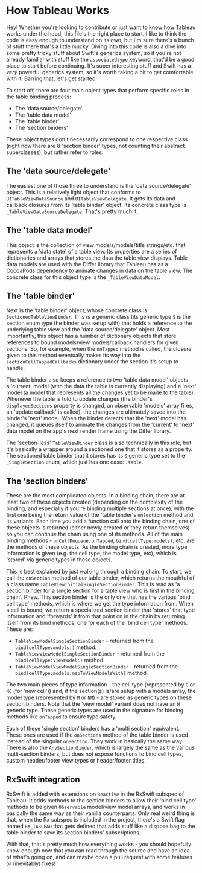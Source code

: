 # How Tableau Works

Hey! Whether you're looking to contribute or just want to know how Tableau works under the hood, this file's the right place to start. I like to 
think the code is easy enough to understand on its own, but I'm sure there's a bunch of stuff there that's a little mucky. Diving into this code is 
also a dive into some pretty tricky stuff about Swift's generics system, so if you're not already familiar with stuff like the `associatedtype` 
keyword, that'd be a good place to start before continuing. It's super interesting stuff and Swift has a *very* powerful generics system, so it's 
worth taking a bit to get comfortable with it. Barring that, let's get started!

To start off, there are four main object types that perform specific roles in the table binding process:
- The 'data source/delegate'
- The 'table data model'
- The 'table binder'
- The 'section binders'

These object types don't necessarily correspond to one respective class (right now there are 8 'section binder' types, not counting their 
abstract superclasses), but rather refer to roles.

## The 'data source/delegate'

The easiest one of those three to understand is the 'data source/delegate' object. This is a relatively light object that conforms to
`UITableViewDataSource` and `UITableViewDelegate`. It gets its data and callback closures from its 'table binder' object. Its concrete 
class type is `_TableViewDataSourceDelegate`. That's pretty much it.

## The 'table data model'

This object is the collection of view models/models/title strings/etc. that represents a 'data state' of a table view. Its properties are a series of
dictionaries and arrays that stores the data the table view displays. Table data models are used with the Differ library that Tableau has as a 
CocoaPods dependency to animate changes in data on the table view. The concrete class for this object type is the  `_TableViewDataModel`.

## The 'table binder'

Next is the 'table binder' object, whose concrete class is `SectionedTableViewBinder`. This is a generic class (its generic type `S` is the 
section enum type the binder was setup with) that holds a reference to the underlying table view and the 'data source/delegate' object. Most
importantly, this object has a number of dictionary objects that store references to bound models/view models/callback handlers for given 
sections. So, for example, when the `onTapped` method is called, the closure given to this method eventually makes its way into the
`sectionCellTappedCallbacks` dictionary under the section it's setup to handle. 

The table binder also keeps a reference to two 'table data model' objects - a 'current' model (with the data the table is currently displaying) 
and a 'next' model (a model that represents all the changes yet to be made to the table). Whenever the table is told to update changes (the 
binder's `displayedSections` property is changed, an observable 'models' array fires, an 'update callback' is called), the changes are 
ultimately saved into the binder's 'next' model. When the binder detects that the 'next' model has changed, it queues itself to animate the 
changes from the 'current' to 'next' data model on the app's next render frame using the Differ library.

The 'section-less' `TableViewBinder` class is also technically in this role, but it's basically a wrapper around a sectioned one that it stores as
a property. The sectioned table binder that it stores has its `S` generic type set to the `_SingleSection` enum, which just has one case: 
`.table`.

## The 'section binders'

These are the most complicated objects. In a binding chain, there are at least two of these objects created (depending on the complexity of 
the binding, and especially if you're binding multiple sections at once), with the first one being the return value of the 'table binder's 
`onSection` method and its variants. Each time you add a function call onto the binding chain, one of these objects is returned (either newly 
created or they return themselves) so you can continue the chain using one of its methods. All of the main binding methods - 
`onCellDequeue`, `onTapped`, `bind(cellType:models)`, etc. are the methods of these objects. As the binding chain is created, more type
information is given (e.g. the cell type, the model type, etc), which is 'stored' via generic types in these objects. 

This is best explained by just walking through a binding chain. To start, we call the `onSection` method of our table binder, which returns the
mouthful of a class name `TableViewInitialSingleSectionBinder`. This is read as 'a section binder for a single section for a table view 
who is first in the binding chain'. Phew. This section binder is the only one that has the various 'bind cell type' methods, which is where we
get the type information from. When a cell is bound, we return a specialized section binder that 'stores' that type information and 'forwards' it
from that point on in the chain by returning itself from its bind methods, one for each of the 'bind cell type' methods. These are:

- `TableViewModelSingleSectionBinder` - returned from the `bind(cellType:models:)` method.
- `TableViewViewModelSingleSectionBinder` - returned from the `bind(cellType:viewModel:)` method.
- `TableViewModelViewModelSingleSectionBinder` - returned from the `bind(cellType:models:mapToViewModelsWith)` method.

The two main pieces of type information - the cell type (represented by `C` or `NC` (for 'new cell')) and, if the section(s) is/are setup 
with a models array, the model type (represented by `M` or `NM`) - are stored as generic types on these section binders. Note that the 'view 
model' variant does not have an `M` generic type. These generic types are used in the signature for binding methods like `onTapped` to ensure
type safety.

Each of these 'single section' binders has a 'multi section' equivalent. These ones are used if the `onSections` method of the table binder is 
used instead of the singular `onSection`. They work in basically the same way. There is also the `AnySectionBinder`, which is largely the
same as the various mutli-section binders, but does not expose functions to bind cell types, custom header/footer view types or header/footer 
titles.

## RxSwift integration

RxSwift is added with extensions on `Reactive` in the RxSwift subspec of Tableau. It adds methods to the section binders to allow their
'bind cell type' methods to be given `Observable` model/view model arrays, and works in basically the same way as their vanilla counterparts.
Only real weird thing is that, when the Rx subspec is included in the project, there's a Swift flag named `RX_TABLEAU` that gets defined that
adds stuff like a dispose bag to the table binder to save its section binders' subscriptions.

With that, that's pretty much how everything works - you should hopefully know enough now that you can read through the source and have 
an idea of what's going on, and can maybe open a pull request with some features or (inevitably) fixes!
